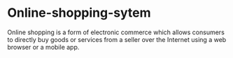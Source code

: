 # Online-shopping-sytem
Online shopping is a form of electronic commerce which allows consumers to directly buy goods or services from a seller over the Internet using a web browser or a mobile app.
